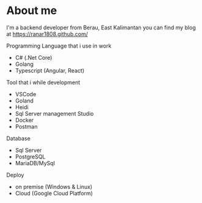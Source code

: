 # About me
I'm a backend developer from Berau, East Kalimantan 
you can find my blog at https://ranar1808.github.com/

Programming Language that i use in work
- C# (.Net Core)
- Golang
- Typescript (Angular, React)

Tool that i while development
- VSCode
- Goland
- Heidi
- Sql Server management Studio
- Docker
- Postman

Database 
- Sql Server
- PostgreSQL
- MariaDB/MySql

Deploy
- on premise (Windows & Linux)
- Cloud (Google Cloud Platform)
